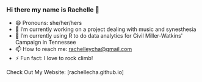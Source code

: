 ### Hi there my name is Rachelle 👋

- 😄 Pronouns: she/her/hers
- 🔭 I’m currently working on a project dealing with music and synesthesia
- 🌱 I’m currently using R to do data analytics for Civil Miller-Watkins' Campaign in Tennessee
- 📫 How to reach me: rachelleycha@gmail.com
- ⚡ Fun fact: I love to rock climb!

Check Out My Website: [rachellecha.github.io]

